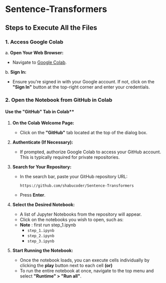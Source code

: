 # Sentence-Transformers

## Steps to Execute All the Files

### 1. Access Google Colab

a. **Open Your Web Browser:**
   - Navigate to [Google Colab](https://colab.research.google.com/).

b. **Sign In:**
   - Ensure you're signed in with your Google account. If not, click on the **"Sign In"** button at the top-right corner and enter your credentials.

### 2. Open the Notebook from GitHub in Colab


#### Use the "GitHub" Tab in Colab**

1. **On the Colab Welcome Page:**
   - Click on the **"GitHub"** tab located at the top of the dialog box.

2. **Authenticate (If Necessary):**
   - If prompted, authorize Google Colab to access your GitHub account. This is typically required for private repositories.

3. **Search for Your Repository:**
   - In the search bar, paste your GitHub repository URL:
     ```
     https://github.com/shabucoder/Sentence-Transformers
     ```
   - Press **Enter**.

4. **Select the Desired Notebook:**
   - A list of Jupyter Notebooks from the repository will appear.
   - Click on the notebooks you wish to open, such as:
   - **Note** : first run step_1.ipynb
     - `step_1.ipynb` 
     - `step_2.ipynb`
     - `step_3.ipynb`

5. **Start Running the Notebook:**
   - Once the notebook loads, you can execute cells individually by clicking the **play** button next to each cell **(or)**
   - To run the entire notebook at once, navigate to the top menu and select **"Runtime" > "Run all"**.


